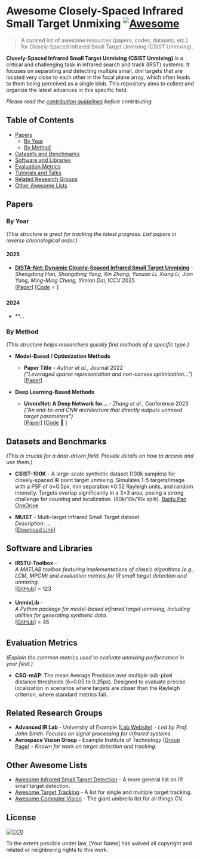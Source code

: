# Awesome Closely-Spaced Infrared Small Target Unmixing [![Awesome](https://awesome.re/badge.svg)](https://awesome.re)

> A curated list of awesome resources (papers, codes, datasets, etc.) for Closely-Spaced Infrared Small Target Unmixing (CSIST Unmixing).

**Closely-Spaced Infrared Small Target Unmixing (CSIST Unmixing)** is a critical and challenging task in infrared search and track (IRST) systems. It focuses on separating and detecting multiple small, dim targets that are located very close to each other in the focal plane array, which often leads to them being perceived as a single blob. This repository aims to collect and organize the latest advances in this specific field.

*Please read the [contribution guidelines](CONTRIBUTING.md) before contributing.*

## Table of Contents

-   [Papers](#papers)
    -   [By Year](#by-year)
    -   [By Method](#by-method)
-   [Datasets and Benchmarks](#datasets-and-benchmarks)
-   [Software and Libraries](#software-and-libraries)
-   [Evaluation Metrics](#evaluation-metrics)
-   [Tutorials and Talks](#tutorials-and-talks)
-   [Related Research Groups](#related-research-groups)
-   [Other Awesome Lists](#other-awesome-lists)

## Papers

### By Year
*(This structure is great for tracking the latest progress. List papers in reverse chronological order.)*

#### 2025
-   **[DISTA-Net: Dynamic Closely-Spaced Infrared Small Target Unmixing]()** - *Shengdong Han, Shangdong Yang, Xin Zhang, Yuxuan Li, Xiang Li, Jian Yang, Ming-Ming Cheng, Yimian Dai*, ICCV 2025 \
    [[Paper](https://arxiv.org/abs/2505.19148)]
    [[Code](https://github.com/GrokCV/GrokCSO) :star: ]

#### 2024
-   **...

### By Method
*(This structure helps researchers quickly find methods of a specific type.)*

-   **Model-Based / Optimization Methods**
    -   **Paper Title** - *Author et al.*, Journal 2022 \
        *("Leveraged sparse representation and non-convex optimization...")* \
        [[Paper](Link)]

-   **Deep Learning-Based Methods**
    -   **UnmixNet: A Deep Network for...** - *Zhang et al.*, Conference 2023 \
        *("An end-to-end CNN architecture that directly outputs unmixed target parameters")* \
        [[Paper](Link)] [[Code](Link) :star2: ]

## Datasets and Benchmarks
*(This is crucial for a data-driven field. Provide details on how to access and use them.)*

-   **CSIST-100K** - A large-scale synthetic dataset (100k samples) for closely-spaced IR point target unmixing. Simulates 1-5 targets/image with a PSF of σ=0.5px, min separation ≥0.52 Rayleigh units, and random intensity. Targets overlap significantly in a 3×3 area, posing a strong challenge for counting and localization. (80k/10k/10k split).
    [Baidu Pan](https://pan.baidu.com/s/1nuedV5Okng8rgFWKy_sMoA?pwd=Grok)  [OneDrive](https://1drv.ms/f/c/698f69b8b2172561/EnQbsEb_rXpJlsNXinWyBbsBkhCsnSPM7UEgtczt7FDjmQ)

-   **MUIST** - Multi-target Infrared Small Target dataset \
    *Description: ...* \
    [[Download Link](https://pan.baidu.com/s/1_sxGh5oFQ8-3RpUUeMN2Mg?pwd=kxe9)]

## Software and Libraries

-   **IRSTU-Toolbox** - \
    *A MATLAB toolbox featuring implementations of classic algorithms (e.g., LCM, MPCM) and evaluation metrics for IR small target detection and unmixing.* \
    [[GitHub](Link)] :star: 123

-   **UnmixLib** - \
    *A Python package for model-based infrared target unmixing, including utilities for generating synthetic data.* \
    [[GitHub](Link)] :star: 45

## Evaluation Metrics
*(Explain the common metrics used to evaluate unmixing performance in your field.)*

-   **CSO-mAP**: The mean Average Precision over multiple sub-pixel distance thresholds (δ=0.05 to 0.25px). Designed to evaluate precise localization in scenarios where targets are closer than the Rayleigh criterion, where standard metrics fail.


## Related Research Groups

-   **Advanced IR Lab** - University of Example ([Lab Website](Link)) - *Led by Prof. John Smith. Focuses on signal processing for infrared systems.*
-   **Aerospace Vision Group** - Example Institute of Technology ([Group Page](Link)) - *Known for work on target detection and tracking.*

## Other Awesome Lists

-   [Awesome Infrared Small Target Detection](https://github.com/xxx/awesome-infrared-small-target-detection) - A more general list on IR small target detection.
-   [Awesome Target Tracking](https://github.com/yyy/awesome-tracking) - A list for single and multiple target tracking.
-   [Awesome Computer Vision](https://github.com/jbhuang0604/awesome-computer-vision) - The giant umbrella list for all things CV.

## License

[![CC0](http://mirrors.creativecommons.org/presskit/buttons/88x31/svg/cc-zero.svg)](https://creativecommons.org/publicdomain/zero/1.0/)

To the extent possible under law, [Your Name] has waived all copyright and related or neighboring rights to this work.
